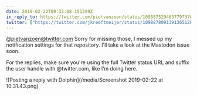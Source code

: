 ```yaml
---
date: 2019-02-22T09:32:08.151399Z
in_reply_to: https://twitter.com/pietvanzoen/status/1098875294637797376
twitter: ["https://twitter.com/jkreeftmeijer/status/1098878091391365120"]
---
```

@pietvanzoen@twitter.com Sorry for missing those, I messed up my notification settings for that repository. I'll take a look at the Mastodon issue soon.

For the replies, make sure you're using the full Twitter status URL and suffix the user handle with @twitter.com, like I’m doing here.

![Posting a reply with Dolphin](/media/Screenshot 2019-02-22 at 10.31.43.png)
